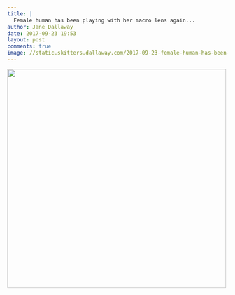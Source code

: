 ```yaml
---
title: |
  Female human has been playing with her macro lens again...
author: Jane Dallaway
date: 2017-09-23 19:53
layout: post
comments: true
image: //static.skitters.dallaway.com/2017-09-23-female-human-has-been-playing-with-her-macro-lens-again-thumb-1-IMG-2779.JPG
---
```


<div>
        <a href="//static.skitters.dallaway.com/2017-09-23-female-human-has-been-playing-with-her-macro-lens-again-fullsize-1-IMG-2779.JPG">
          <img src="//static.skitters.dallaway.com/2017-09-23-female-human-has-been-playing-with-her-macro-lens-again-thumb-1-IMG-2779.JPG" width="500" height="500"/>
        </a>
      </div>


  
      